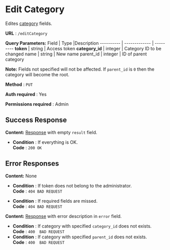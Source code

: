 # Edit Category

Edites [category](../types/category.md) fields.

**URL** : `/editCategory`

**Query Parameters:** 
Field | Type |Description
---------- | ------------- | ---------
__token__ | string | Access token
__category_id__ | integer | Category ID to be changed
name | string | New name
parent_id | integer | ID of parent category

**Note:**
Fields not specified will not be affected.
If `parent_id` is `0` then the category will become the root.

**Method** : `PUT`

**Auth required** : Yes

**Permissions required** : Admin

## Success Response

**Content:** [Response](../types/response.md) with empty `result` field.

* **Condition** : If everything is OK.  
**Code** : `200 OK`


## Error Responses

**Content:** None
* **Condition** : If token does not belong to the administrator.  
**Code** : `404 BAD REQUEST`

* **Condition** : If required fields are missed.  
**Code** : `404 BAD REQUEST`


**Content:** [Response](../types/response.md) with error description in `error` field.

* **Condition** : If category with specified `category_id` does not exists.  
**Code** : `400  BAD REQUEST`
* **Condition** : If category with specified `parent_id` does not exists.  
**Code** : `400  BAD REQUEST`


